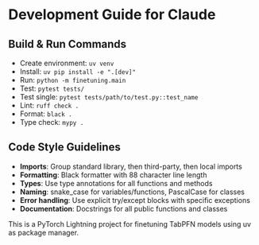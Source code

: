 # Development Guide for Claude

## Build & Run Commands
- Create environment: `uv venv`
- Install: `uv pip install -e ".[dev]"`
- Run: `python -m finetuning.main`
- Test: `pytest tests/`
- Test single: `pytest tests/path/to/test.py::test_name`
- Lint: `ruff check .`
- Format: `black .`
- Type check: `mypy .`

## Code Style Guidelines
- **Imports**: Group standard library, then third-party, then local imports
- **Formatting**: Black formatter with 88 character line length
- **Types**: Use type annotations for all functions and methods
- **Naming**: snake_case for variables/functions, PascalCase for classes
- **Error handling**: Use explicit try/except blocks with specific exceptions
- **Documentation**: Docstrings for all public functions and classes

This is a PyTorch Lightning project for finetuning TabPFN models using uv as package manager.